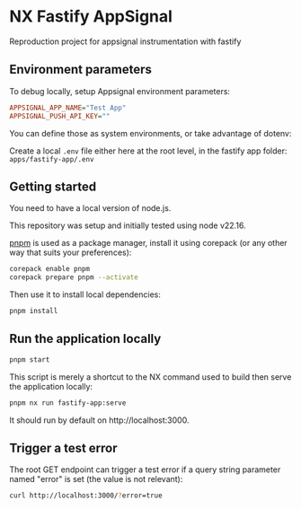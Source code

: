 # NX Fastify AppSignal

Reproduction project for appsignal instrumentation with fastify

## Environment parameters

To debug locally, setup Appsignal environment parameters:

```ini
APPSIGNAL_APP_NAME="Test App"
APPSIGNAL_PUSH_API_KEY=""
```

You can define those as system environments, or take advantage of dotenv:

Create a local `.env` file either here at the root level, in the fastify app folder: `apps/fastify-app/.env`

## Getting started

You need to have a local version of node.js.

This repository was setup and initially tested using node v22.16.

[pnpm](https://pnpm.io/) is used as a package manager, install it using corepack (or any other way that suits your preferences):

```bash
corepack enable pnpm
corepack prepare pnpm --activate
```

Then use it to install local dependencies:

```bash
pnpm install
```

## Run the application locally

```bash
pnpm start
```

This script is merely a shortcut to the NX command used to build then serve the application locally:

```bash
pnpm nx run fastify-app:serve
```

It should run by default on http://localhost:3000.

## Trigger a test error

The root GET endpoint can trigger a test error if a query string parameter named "error" is set (the value is not relevant):

```bash
curl http://localhost:3000/?error=true
```